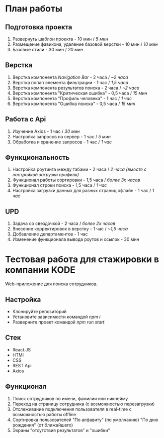 # План работы

## Подготовка проекта
1. Развернуть шаблон проекта - 10 мин / *5 мин*
2. Размещение фавикона, удаление базовой верстки - 10 мин / *10 мин*
3. Базовые стили - 30 мин / *20 мин*

## Верстка
1. Верстка компонента *Navigation Bar* - 2 часа / *~2 часа*
2. Верстка попап элемента фильтрации - 1 час / *1,5 часа*
3. Верстка компонента результатов поиска - 2 часа / *~2 часа*
4. Верстка компонента "Критическая ошибка" - 0,5 часа / *15 мин*
5. Верстка компонента "Профиль человека" - 1 час / *1 час*
6. Верстка компонента "Ошибка поиска" - 0,5 часа / *15 мин*

## Работа с Api
1. Изучение Axios - 1 час / *30 мин*
2. Настройка запросов на сервер - 1 час / *5 мин*
3. Обработка и хранение запросов - 1 час / *1 час*

## Функциональность
1. Настройка роутинга между табами - 2 часа / *2 часа (вместе с настройкой загрузки профиля)*
2. Функционал работы сортировки - 1,5 часа / *более 3х часов*
3. Функционал строки поиска - 1,5 часа / *1 час* 
4. Настройка загрузки данных для разных страниц офлайн - 1 час / *1 час*

## UPD
1. Задача со свездочкой - 2 часа / *более 2х часов*
2. Внесение корректировок в верстку - 1 час / *~1,5 часа*
3. Добавление департаментов - 1 час
4. Изменение функционала вывода роутов и ссылок - 30 мин

# Тестовая работа для стажировки в компании KODE
Web-приложение для поиска сотрудников.

## Настройка
* Клонируйте репозиторий
* Установите зависимости командой *npm i*
* Разверните проект командой *npm run start*

## Стек
* React.JS
* HTMl
* CSS
* REST Api
* Axios

## Функционал 
1. Поиск сотрудников по имени, фамилии или никнейму
2. Переход на страницу сотрудника (с возможностью перезагрузки)
3. Отслеживание подключения пользователя в real-time с возможностью работы offline
4. Сортировка пользователей "По алфавиту" (по умолчанию) "По дню рождения" (от ближайшего)
5. Экраны "отсутствия результатов" и "ошибки"